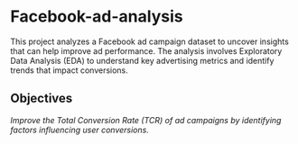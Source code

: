 # Facebook-ad-analysis
This project analyzes a Facebook ad campaign dataset to uncover insights that can help improve ad performance. The analysis involves Exploratory Data Analysis (EDA) to understand key advertising metrics and identify trends that impact conversions.

## Objectives
*Improve the Total Conversion Rate (TCR) of ad campaigns by identifying factors influencing user conversions.*
